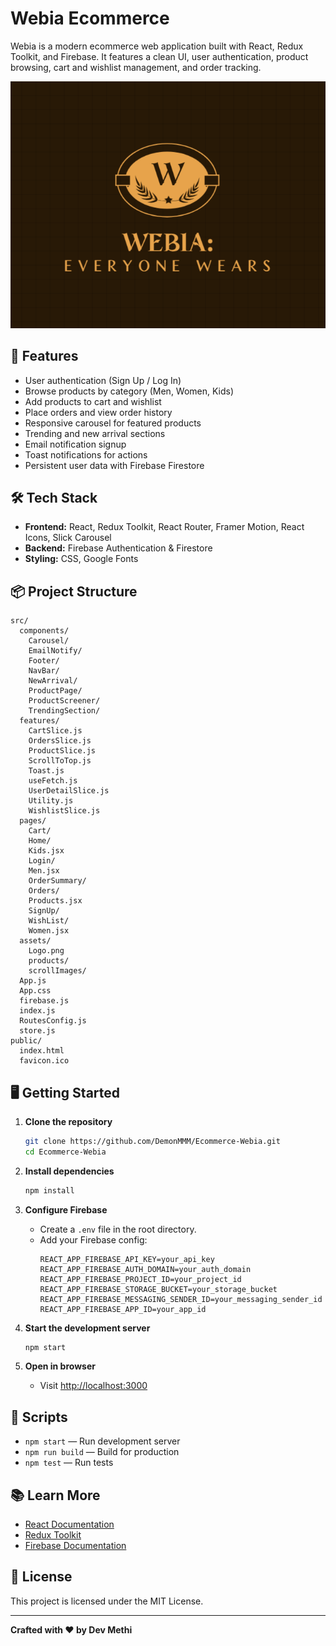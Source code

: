 # Webia Ecommerce

Webia is a modern ecommerce web application built with React, Redux Toolkit, and Firebase. It features a clean UI, user authentication, product browsing, cart and wishlist management, and order tracking.

![Webia Logo](src/assets/Logo.png)

## 🚀 Features

- User authentication (Sign Up / Log In)
- Browse products by category (Men, Women, Kids)
- Add products to cart and wishlist
- Place orders and view order history
- Responsive carousel for featured products
- Trending and new arrival sections
- Email notification signup
- Toast notifications for actions
- Persistent user data with Firebase Firestore

## 🛠️ Tech Stack

- **Frontend:** React, Redux Toolkit, React Router, Framer Motion, React Icons, Slick Carousel
- **Backend:** Firebase Authentication & Firestore
- **Styling:** CSS, Google Fonts

## 📦 Project Structure

```
src/
  components/
    Carousel/
    EmailNotify/
    Footer/
    NavBar/
    NewArrival/
    ProductPage/
    ProductScreener/
    TrendingSection/
  features/
    CartSlice.js
    OrdersSlice.js
    ProductSlice.js
    ScrollToTop.js
    Toast.js
    useFetch.js
    UserDetailSlice.js
    Utility.js
    WishlistSlice.js
  pages/
    Cart/
    Home/
    Kids.jsx
    Login/
    Men.jsx
    OrderSummary/
    Orders/
    Products.jsx
    SignUp/
    WishList/
    Women.jsx
  assets/
    Logo.png
    products/
    scrollImages/
  App.js
  App.css
  firebase.js
  index.js
  RoutesConfig.js
  store.js
public/
  index.html
  favicon.ico
```

## 🖥️ Getting Started

1. **Clone the repository**
   ```sh
   git clone https://github.com/DemonMMM/Ecommerce-Webia.git
   cd Ecommerce-Webia
   ```

2. **Install dependencies**
   ```sh
   npm install
   ```

3. **Configure Firebase**
   - Create a `.env` file in the root directory.
   - Add your Firebase config:
     ```
     REACT_APP_FIREBASE_API_KEY=your_api_key
     REACT_APP_FIREBASE_AUTH_DOMAIN=your_auth_domain
     REACT_APP_FIREBASE_PROJECT_ID=your_project_id
     REACT_APP_FIREBASE_STORAGE_BUCKET=your_storage_bucket
     REACT_APP_FIREBASE_MESSAGING_SENDER_ID=your_messaging_sender_id
     REACT_APP_FIREBASE_APP_ID=your_app_id
     ```

4. **Start the development server**
   ```sh
   npm start
   ```

5. **Open in browser**
   - Visit [http://localhost:3000](http://localhost:3000)

## 📝 Scripts

- `npm start` — Run development server
- `npm run build` — Build for production
- `npm test` — Run tests

## 📚 Learn More

- [React Documentation](https://react.dev/)
- [Redux Toolkit](https://redux-toolkit.js.org/)
- [Firebase Documentation](https://firebase.google.com/docs)

## 📄 License

This project is licensed under the MIT License.

---

**Crafted with ❤️ by Dev Methi**